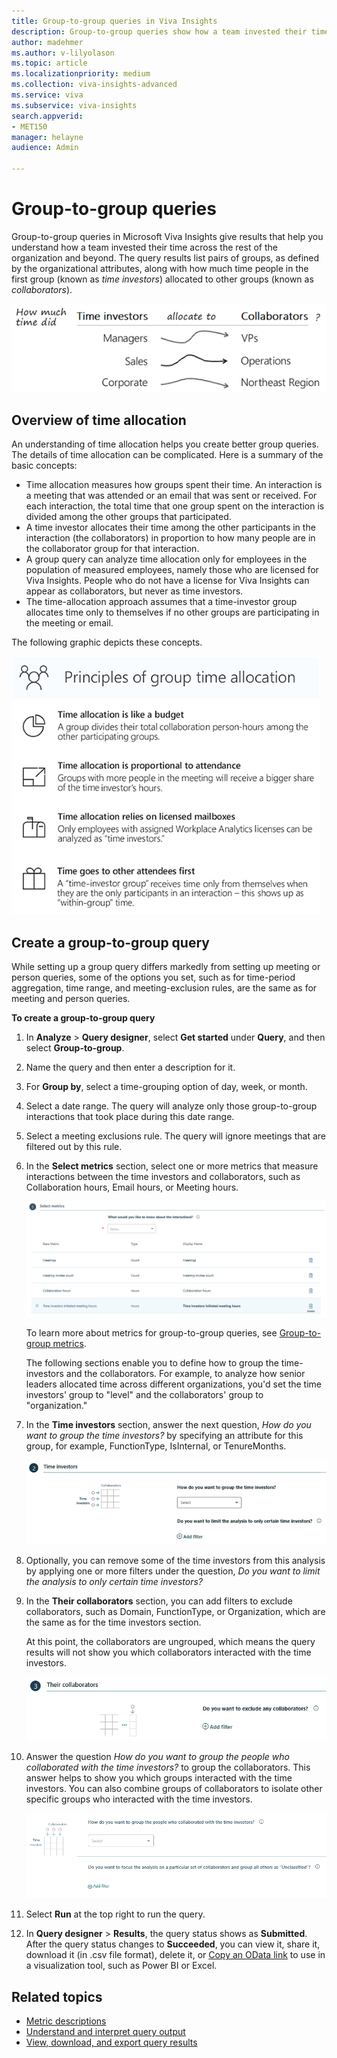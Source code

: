 ```yaml
---
title: Group-to-group queries in Viva Insights
description: Group-to-group queries show how a team invested their time across the rest of the organization and beyond with Microsoft Viva Insights  
author: madehmer
ms.author: v-lilyolason
ms.topic: article
ms.localizationpriority: medium 
ms.collection: viva-insights-advanced 
ms.service: viva 
ms.subservice: viva-insights 
search.appverid: 
- MET150 
manager: helayne
audience: Admin

---
```


# Group-to-group queries

Group-to-group queries in Microsoft Viva Insights give results that help you understand how a team invested their time across the rest of the organization and beyond. The query results list pairs of groups, as defined by the organizational attributes, along with how much time people in the first group (known as _time investors_) allocated to other groups (known as _collaborators_).

![Group A allocates time to Group B.](../Images/WpA/tutorials/Group-query1.png)

## Overview of time allocation

An understanding of time allocation helps you create better group queries. The details of time allocation can be complicated. Here is a summary of the basic concepts:

* Time allocation measures how groups spent their time. An interaction is a meeting that was attended or an email that was sent or received. For each interaction, the total time that one group spent on the interaction is divided among the other groups that participated.
* A time investor allocates their time among the other participants in the interaction (the collaborators) in proportion to how many people are in the collaborator group for that interaction.
* A group query can analyze time allocation only for employees in the population of measured employees, namely those who are licensed for Viva Insights. People who do not have a license for Viva Insights can appear as collaborators, but never as time investors.
* The time-allocation approach assumes that a time-investor group allocates time only to themselves if no other groups are participating in the meeting or email.

The following graphic depicts these concepts.

 ![Principles of time allocation.](../Images/WpA/Tutorials/principals-of-time-allocation.png)

<!-- Per Dheepak, this pptx is not for public consumption 
> [!Note]  
> For more information, see the time allocation tutorial, which explains the logic and works through several examples. 
-->

## Create a group-to-group query

While setting up a group query differs markedly from setting up meeting or person queries, some of the options you set, such as for time-period aggregation, time range, and meeting-exclusion rules, are the same as for meeting and person queries.

**To create a group-to-group query**

1. In **Analyze** > **Query designer**, select **Get started** under **Query**, and then select **Group-to-group**.
2. Name the query and then enter a description for it.
3. For **Group by**, select a time-grouping option of day, week, or month.
4. Select a date range. The query will analyze only those group-to-group interactions that took place during this date range.
5. Select a meeting exclusions rule. The query will ignore meetings that are filtered out by this rule.
6. In the **Select metrics** section, select one or more metrics that measure interactions between the time investors and collaborators, such as Collaboration hours, Email hours, or Meeting hours.

   ![Select metrics.](../Images/WpA/tutorials/g2g-01-select-metrics_2.png)

   To learn more about metrics for group-to-group queries, see [Group-to-group metrics](../use/metric-definitions.md#group-to-group-metrics).

   The following sections enable you to define how to group the time-investors and the collaborators. For example, to analyze how senior leaders allocated time across different organizations, you'd set the time investors' group to "level" and the collaborators' group to "organization."

7. In the **Time investors** section, answer the next question, _How do you want to group the time investors?_ by specifying an attribute for this group, for example, FunctionType, IsInternal, or TenureMonths.

   ![Group and filter time investors.](../Images/WpA/tutorials/g2g-02-group-filter-time-investors.png)

8. Optionally, you can remove some of the time investors from this analysis by applying one or more filters under the question, _Do you want to limit the analysis to only certain time investors?_

9. In the **Their collaborators** section, you can add filters to exclude collaborators, such as Domain, FunctionType, or Organization, which are the same as for the time investors section.

   At this point, the collaborators are ungrouped, which means the query results will not show you which collaborators interacted with the time investors.

   ![Exclude collaborators.](../Images/WpA/tutorials/g2g-03-exclude-collaborators.png)

10. Answer the question _How do you want to group the people who collaborated with the time investors?_ to group the collaborators. This answer helps to show you which groups interacted with the time investors. You can also combine groups of collaborators to isolate other specific groups who interacted with the time investors.

    ![Group collaborators.](../Images/WpA/tutorials/g2g-04-group-collaborators.png)

11. Select **Run** at the top right to run the query.

12. In **Query designer** > **Results**, the query status shows as **Submitted**. After the query status changes to **Succeeded**, you can view it, share it, download it (in .csv file format), delete it, or [Copy an OData link](../use/view-download-and-export-query-results.md#get-a-link-for-an-odata-feed-to-use-in-power-bi) to use in a visualization tool, such as Power BI or Excel.

## Related topics

* [Metric descriptions](../Use/Metric-definitions.md)
* [Understand and interpret query output](../Use/csv-query-output-file.md)
* [View, download, and export query results](../Use/View-download-and-export-query-results.md)

<!-- VERIFY THIS CONTENT THEN MAKE A NEW TOPIC OUT OF IT. FOR MORE IN-DEPTH LEARNERS

# Walkthrough

## Group time investors or collaborators

Before you create a query, you need a clear concept of the question that you want the query to answer. Whose time do you want to analyze, and what do you want to know about it. The example we'll use here is that of your Sales team. Specifically, how much time did they spend over a particular six-month period with the Product marketing team. To obtain this information, write a query that uses grouping and filtering, as described in this section. 

Using the Their collaborators section of the Group-to-group query page

### What grouping means

When you use the Group collaborators option, you create groups by finding commonalities between individuals. For example, do you want a group of people who all work in offices in the same time zone? Do you want a group of managers all at the same level? Do you want all people who work in IT to form a group? These are all attributes that are uploaded in the HR data. You can use any HR data attribute for grouping, plus one other attribute: the person's email domain. 

### What grouping accomplishes

When you create a query, you typically find out how much time certain people spent with certain other people. That is, you take the time that the "time investors" spent in the meeting and you allocate that time proportionally among the distinct other groups that were represented in (attended) the interaction.

## Step-by-step example

In this example, you want to find out how much time the people in Sales spent with marketing people in their interactions over the six-month period. These are the steps you take:

**To create the Sales - Product marketing query**

 1. Open the Queries page in Viva Insights.
 2. Select **Group-to-group** query.
 3. Enter a name and a description for the query.
 4. Indicate any particular meeting exclusions, or use the default set of meeting exclusions. 
 5. In the **Select metrics** section, select an interaction type to learn more about. In this case, select Hours.
 6. Several metrics pertain to this interaction type. Choose the metric that most closely matches the information you want. Now go to the Time investors section.
 7. You want to study the people in Sales. Sales is an example of a workplace function, so select FunctionType under How do you want to group the time investors?
 8. The next question is Do you want to limit the analysis to only certain time investors? Because you want to limit your current study to people in Sales, the answer is Yes. Create a filter in which FunctionType = Sales. You have just created a group that the query will report about. Move on to the Their collaborators section.
 9.  The first question in this section is Do you want to exclude any collaborators? The answer to this question depends on the scope of information that you want your query to supply. Your goal is to study the interaction between Sales and Product marketing. If these interactions are all you want to know about, you can now exclude all collaborators other than Product marketing. Do this by setting FunctionType in the left side of the filter builder, and adding all groups other than Product marketing on the right side. 
  
     Alternatively, you could exclude no groups. This would still answer your core question -- How much time did Sales spend with Marketing during these six months? But by letting the data from other groups also appear, you would see the Sales-Marketing interactions in the broader context of the overall behavior of your Sales team.

 10. Move on to the next question: How do you want to group the people who collaborated with the time investors? Because you are interested in the collaborators who are in Product marketing, and Product marketing is a workplace function, you want to group by workplace function, so select FunctionType.
 11. Finally, answer the question: Are there any collaborators you'd like to group all together to simplify the results? This question lets you optionally designate as "noise" the query results that you do not want to focus on. 

     Remember that you just selected FunctionType as the grouping mechanism for collaborators. If you do not answer this final question, the query will return discrete data about each group that interacted with your people in Sales. 

     If you do answer this question, you can have the query results treat all groups other than Product marketing as one "other" group, which it appropriately names "Other." To do this, in the filter builder, select FunctionType on the left, Equals in the center, and on the right, select all options other than Product Marketing. Now, when the query returns its results, all these other groups will appear together as one group called "Other." 

When we run this query, the query does this: It considers the time that the time investors spent in share interactions (such as meetings) and allocates it proportionally among the distinct other groups that attended the interaction. Again, note that groups are defined by the organizational (HR) attributes that selected to define them. 

## Group to simplify: more details

You can make your query results easier to interpret by using the Group to simplify option in the Their collaborators section. 
Grouping to simply doesn't change the allocation of time; it just simplifies the output of your query. In effect, it removes noise so that you can focus more easily on the data that you are seeking, on the answer to your question.

For example, the Sales team has met with individuals on six other teams. You care only about how much time they spent with one of those other teams, Product marketing. Use Group to simplify to concentrate on Product marketing. 

Although Sales also met with people in IT, Finance, R&D, Engineering, and Operations, you don't care about the time they spend with those groups. The total amount of time they spent with all those other groups combined might interest you, but the detailed breakdown does not. To clean up the query output in this regard, use the Group to simplify option under Their collaborators. The query results then treat Product Marketing as one group, and all other internal collaborators as a second group, called "other." Note that you cannot specify more than one "other" group; however, WpA automatically groups others into two groups by domain, internal others and external others. 

DELETED PER HARSHIT 25 JUNE 2018
7. Unlike with person or meeting queries, group-to-group queries require you to select a single metric of between-group collaboration:

* **Count** gives you the number of interactions that occurred between the two groups. These interactions are not subject to the time-allocation rules.

* **Hours** gives you how much time each time-investor group allocated to collaborators, regardless of who initiated the meeting or email.

* **Organizational load** is similar to hours but is limited to only the time associated with activities initiated by the time-investor group. -->